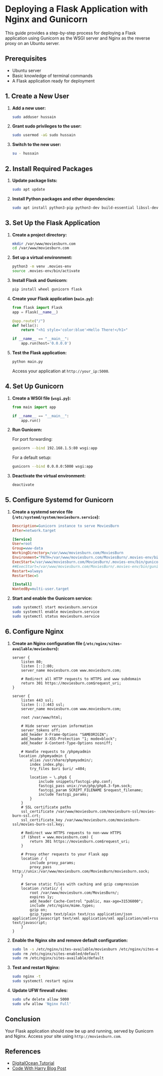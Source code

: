 # Deploying a Flask Application with Nginx and Gunicorn

This guide provides a step-by-step process for deploying a Flask application using Gunicorn as the WSGI server and Nginx as the reverse proxy on an Ubuntu server.

## Prerequisites

- Ubuntu server
- Basic knowledge of terminal commands
- A Flask application ready for deployment

## 1. Create a New User

1. **Add a new user:**

    ```bash
    sudo adduser hussain
    ```

2. **Grant sudo privileges to the user:**

    ```bash
    sudo usermod -aG sudo hussain
    ```

3. **Switch to the new user:**

    ```bash
    su - hussain
    ```

## 2. Install Required Packages

1. **Update package lists:**

    ```bash
    sudo apt update
    ```

2. **Install Python packages and other dependencies:**

    ```bash
    sudo apt install python3-pip python3-dev build-essential libssl-dev libffi-dev python3-setuptools python3-venv ufw
    ```

## 3. Set Up the Flask Application

1. **Create a project directory:**

    ```bash
    mkdir /var/www/moviesburn.com
    cd /var/www/moviesburn.com
    ```

2. **Set up a virtual environment:**

    ```bash
    python3 -m venv .movies-env
    source .movies-env/bin/activate
    ```

3. **Install Flask and Gunicorn:**

    ```bash
    pip install wheel gunicorn flask
    ```

4. **Create your Flask application (`main.py`):**

    ```python
    from flask import Flask
    app = Flask(__name__)

    @app.route("/")
    def hello():
        return "<h1 style='color:blue'>Hello There!</h1>"

    if __name__ == "__main__":
        app.run(host='0.0.0.0')
    ```

5. **Test the Flask application:**

    ```bash
    python main.py
    ```

    Access your application at `http://your_ip:5000`.

## 4. Set Up Gunicorn

1. **Create a WSGI file (`wsgi.py`):**

    ```python
    from main import app

    if __name__ == "__main__":
        app.run()
    ```

2. **Run Gunicorn:**

    For port forwarding:
    ```bash
    gunicorn --bind 192.168.1.5:80 wsgi:app
    ```

    For a default setup:
    ```bash
    gunicorn --bind 0.0.0.0:5000 wsgi:app
    ```

3. **Deactivate the virtual environment:**

    ```bash
    deactivate
    ```

## 5. Configure Systemd for Gunicorn

1. **Create a systemd service file (`/etc/systemd/system/moviesburn.service`):**

    ```ini
    Description=Gunicorn instance to serve MoviesBurn
    After=network.target
    
    [Service]
    User=root
    Group=www-data
    WorkingDirectory=/var/www/moviesburn.com/MoviesBurn
    Environment="PATH=/var/www/moviesburn.com/MoviesBurn/.movies-env/bin"
    ExecStart=/var/www/moviesburn.com/MoviesBurn/.movies-env/bin/gunicorn --workers 12 --bind unix:/var/www/moviesburn.com/MoviesBurn/moviesburn.sock -m 007 wsgi:app
    ##ExecStart=/var/www/moviesburn.com/MoviesBurn/.movies-env/bin/gunicorn --workers=16 --threads=8 --worker-class=gthread --bind unix:/var/www/moviesburn.com/MoviesBurn/moviesburn.sock -m 007 wsgi:app
    Restart=always
    RestartSec=5
    
    [Install]
    WantedBy=multi-user.target
    ```

2. **Start and enable the Gunicorn service:**

    ```bash
    sudo systemctl start moviesburn.service
    sudo systemctl enable moviesburn.service
    sudo systemctl status moviesburn.service
    ```

## 6. Configure Nginx

1. **Create an Nginx configuration file (`/etc/nginx/sites-available/moviesburn`):**

    ```nginx
    server {
        listen 80;
        listen [::]:80;
        server_name moviesburn.com www.moviesburn.com;
    
        # Redirect all HTTP requests to HTTPS and www subdomain
        return 301 https://moviesburn.com$request_uri;
    }

    server {
        listen 443 ssl;
        listen [::]:443 ssl;
        server_name moviesburn.com www.moviesburn.com;
    
        root /var/www/html;
    
        # Hide server version information
        server_tokens off;
        add_header X-Frame-Options "SAMEORIGIN";
        add_header X-XSS-Protection "1; mode=block";
        add_header X-Content-Type-Options nosniff;
    
        # Handle requests to /phpmyadmin
       location /phpmyadmin {
            alias /usr/share/phpmyadmin/;
            index index.php;
            try_files $uri $uri/ =404;
    
            location ~ \.php$ {
                include snippets/fastcgi-php.conf;
                fastcgi_pass unix:/run/php/php8.3-fpm.sock;
                fastcgi_param SCRIPT_FILENAME $request_filename;
                include fastcgi_params;
            }
        }
        # SSL certificate paths
        ssl_certificate /var/www/moviesburn.com/moviesburn-ssl/movies-burn-ssl.crt;
        ssl_certificate_key /var/www/moviesburn.com/moviesburn-ssl/movies-burn-ssl.key;
    
        # Redirect www HTTPS requests to non-www HTTPS
        if ($host = www.moviesburn.com) {
            return 301 https://moviesburn.com$request_uri;
        }
    
        # Proxy other requests to your Flask app
        location / {
            include proxy_params;
            proxy_pass http://unix:/var/www/moviesburn.com/MoviesBurn/moviesburn.sock;
        }
    
        # Serve static files with caching and gzip compression
        location /static/ {
            root /var/www/moviesburn.com/MoviesBurn/;
            expires 1y;
            add_header Cache-Control "public, max-age=31536000";
            include /etc/nginx/mime.types;
            gzip on;
            gzip_types text/plain text/css application/json application/javascript text/xml application/xml application/xml+rss text/javascript;
        }
    }
    ```

2. **Enable the Nginx site and remove default configuration:**

    ```bash
    sudo ln -s /etc/nginx/sites-available/moviesburn /etc/nginx/sites-enabled
    sudo rm /etc/nginx/sites-enabled/default
    sudo rm /etc/nginx/sites-available/default
    ```

3. **Test and restart Nginx:**

    ```bash
    sudo nginx -t
    sudo systemctl restart nginx
    ```

4. **Update UFW firewall rules:**

    ```bash
    sudo ufw delete allow 5000
    sudo ufw allow 'Nginx Full'
    ```

## Conclusion

Your Flask application should now be up and running, served by Gunicorn and Nginx. Access your site using `http://moviesburn.com`.

## References

- [DigitalOcean Tutorial](https://www.digitalocean.com/community/tutorials/how-to-serve-flask-applications-with-gunicorn-and-nginx-on-ubuntu-18-04)
- [Code With Harry Blog Post](https://www.codewithharry.com/blogpost/flask-app-deploy-using-gunicorn-nginx/)
